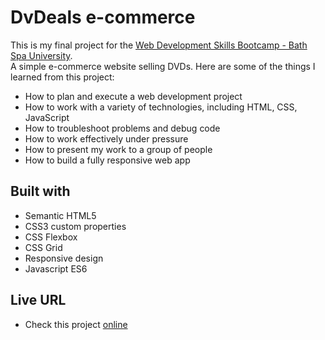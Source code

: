  # DvDeals e-commerce

This is my final project for the [Web Development Skills Bootcamp - Bath Spa University](https://www.bathspa.ac.uk/news-and-events/news/skills-bootcamps/).<br/>
A simple e-commerce website selling DVDs.
Here are some of the things I learned from this project:
 - How to plan and execute a web development project
 - How to work with a variety of technologies, including HTML, CSS, JavaScript
 - How to troubleshoot problems and debug code
 - How to work effectively under pressure
 - How to present my work to a group of people
 - How to build a fully responsive web app

## Built with

- Semantic HTML5
- CSS3 custom properties
- CSS Flexbox
- CSS Grid
- Responsive design
- Javascript ES6
  
## Live URL

- Check this project [online](https://alfo-code.github.io/DvDeals_e-commerce/)


 
